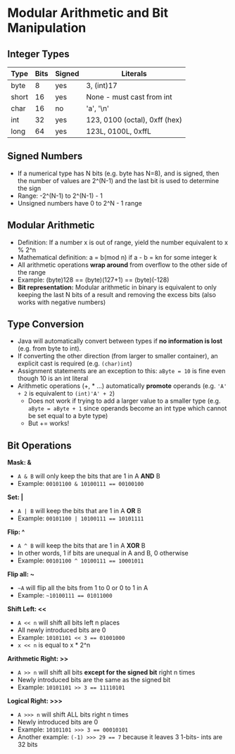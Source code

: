 # Modular Arithmetic and Bit Manipulation

## Integer Types
| Type  | Bits | Signed | Literals                      |
|-------|------|--------|-------------------------------|
| byte  | 8    | yes    | 3, (int)17                    |
| short | 16   | yes    | None - must cast from int     |
| char  | 16   | no     | 'a', '\n'                     |
| int   | 32   | yes    | 123, 0100 (octal), 0xff (hex) |
| long  | 64   | yes    | 123L, 0100L, 0xffL            |


## Signed Numbers
 - If a numerical type has N bits (e.g. byte has N=8), and is signed, then the number of values are 2^(N-1) and the last bit is used to determine the sign
 - Range: -2^(N-1) to 2^(N-1) - 1
 - Unsigned numbers have 0 to 2^N - 1 range

## Modular Arithmetic
 - Definition: If a number x is out of range, yield the number equivalent to x % 2^n
 - Mathematical definition: a = b(mod n) if a - b = kn for some integer k
 - All arithmetic operations **wrap around** from overflow to the other side of the range
 - Example: (byte)128 == (byte)(127+1) == (byte)(-128)
 - **Bit representation:** Modular arithmetic in binary is equivalent to only keeping the last N bits of a result and removing the excess bits (also works with negative numbers)

## Type Conversion
 - Java will automatically convert between types if **no information is lost** (e.g. from byte to int). 
 - If converting the other direction (from larger to smaller container), an explicit cast is required (e.g. `(char)int`)
 - Assignment statements are an exception to this: `aByte = 10` is fine even though 10 is an int literal
 - Arithmetic operations (+, * ...) automatically **promote** operands (e.g. `'A' + 2` is equivalent to `(int)'A' + 2`)
    - Does not work if trying to add a larger value to a smaller type (e.g. `aByte = aByte + 1` since operands become an int type which cannot be set equal to a byte type)
    - But += works!

## Bit Operations

**Mask: &**
 - `A & B` will only keep the bits that are 1 in A **AND** B
 - Example: `00101100 & 10100111 == 00100100`

**Set: |**
 - `A | B` will keep the bits that are 1 in A **OR** B
 - Example: `00101100 | 10100111 == 10101111`

**Flip: ^**
 - `A ^ B` will keep the bits that are 1 in A **XOR** B
 - In other words, 1 if bits are unequal in A and B, 0 otherwise
 - Example: `00101100 ^ 10100111 == 10001011`

**Flip all: ~**
 - `~A` will flip all the bits from 1 to 0 or 0 to 1 in A
 - Example: `~10100111 == 01011000`

**Shift Left: <<**
 - `A << n` will shift all bits left n places
 - All newly introduced bits are 0
 - Example: `10101101 << 3 == 01001000`
 - `x << n` is equal to x * 2^n

**Arithmetic Right: >>**
 - `A >> n` will shift all bits **except for the signed bit** right n times
 - Newly introduced bits are the same as the signed bit
 - Example: `10101101 >> 3 == 11110101`

**Logical Right: >>>**
 - `A >>> n` will shift ALL bits right n times
 - Newly introduced bits are 0
 - Example: `10101101 >>> 3 == 00010101`
 - Another example: `(-1) >>> 29 == 7` because it leaves 3 1-bits- ints are 32 bits